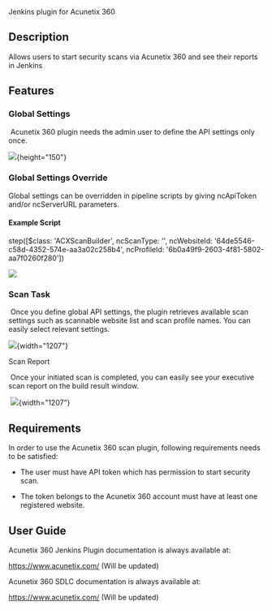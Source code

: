 Jenkins plugin for Acunetix 360

## Description

Allows users to start security scans via Acunetix 360 and see their
reports in Jenkins 

## Features

### Global Settings

 Acunetix 360 plugin needs the admin user to define the API settings
only once.

![](https://wiki.jenkins.io/download/attachments/175211006/image2019-7-4_10-37-16.png?version=1&modificationDate=1562225835000&api=v2){height="150"}

### Global Settings Override

Global settings can be overridden in pipeline scripts by
giving ncApiToken and/or ncServerURL parameters.

#### Example Script

step(\[$class: 'ACXScanBuilder', ncScanType: '', ncWebsiteId:
'64de5546-c58d-4352-574e-aa3a02c258b4', ncProfileId:
'6b0a49f9-2603-4f81-5802-aa7f0260f280'\])

![](https://wiki.jenkins.io/download/attachments/175211006/JenkinsSS.PNG?version=2&modificationDate=1569842645000&api=v2)

### Scan Task

 Once you define global API settings, the plugin retrieves available
scan settings such as scannable website list and scan profile names. You
can easily select relevant settings.

![](https://wiki.jenkins.io/download/attachments/175211006/jenkinsbuild.PNG?version=1&modificationDate=1569265085000&api=v2){width="1207"}

  

Scan Report

 Once your initiated scan is completed, you can easily see your
executive scan report on the build result window.

 ![](https://wiki.jenkins.io/download/attachments/175211006/JenkinsSSS.PNG?version=1&modificationDate=1569842690000&api=v2){width="1207"}

## Requirements

In order to use the Acunetix 360 scan plugin, following requirements
needs to be satisfied:

-   The user must have API token which has permission to start security
    scan.

-   The token belongs to the Acunetix 360 account must have at least one
    registered website. 

## User Guide

Acunetix 360 Jenkins Plugin documentation is always available at:

<https://www.acunetix.com/> (Will be updated)

Acunetix 360 SDLC documentation is always available at:

<https://www.acunetix.com/> (Will be updated)
